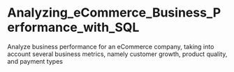 # Analyzing_eCommerce_Business_Performance_with_SQL
Analyze business performance for an eCommerce company, taking into account several business metrics, namely customer growth, product quality, and payment types
